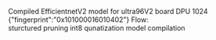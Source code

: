 Compiled EfficientnetV2 model for ultra96V2 board DPU 1024 {"fingerprint":"0x101000016010402"}
Flow:  
 sturctured pruning
int8 qunatization
model compilation
